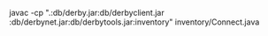 javac -cp ".:db/derby.jar:db/derbyclient.jar
:db/derbynet.jar:db/derbytools.jar:inventory" inventory/Connect.java
